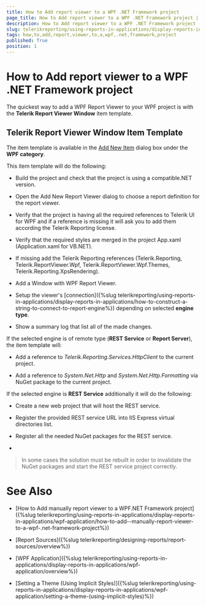 ```yaml
---
title: How to Add report viewer to a WPF .NET Framework project
page_title: How to Add report viewer to a WPF .NET Framework project | for Telerik Reporting Documentation
description: How to Add report viewer to a WPF .NET Framework project
slug: telerikreporting/using-reports-in-applications/display-reports-in-applications/wpf-application/how-to-add-report-viewer-to-a-wpf-.net-framework-project
tags: how,to,add,report,viewer,to,a,wpf,.net,framework,project
published: True
position: 1
---
```


# How to Add report viewer to a WPF .NET Framework project



The quickest way to add a WPF Report Viewer to your WPF project is with the __Telerik Report Viewer Window__ item template.       

## Telerik Report Viewer Window Item Template

The item template is available in the             [Add New Item](https://msdn.microsoft.com/en-us/library/w0572c5b%28v=vs.100%29.aspx)             dialog box under the __WPF category__.         

This item template will do the following:         

* Build the project and check that the project is using a compatible.NET version.             

* Open the Add New Report Viewer dialog to choose a report definition for the report viewer.             

* Verify that the project is having all the required references to Telerik UI for WPF and if a reference is missing               it will ask you to add them according the Telerik Reporting license.             

* Verify that the required styles are merged in the project App.xaml (Application.xaml for VB.NET).             

* If missing add the Telerik Reporting references                (Telerik.Reporting, Telerik.ReportViewer.Wpf, Telerik.ReportViewer.Wpf.Themes, Telerik.Reporting.XpsRendering).             

* Add a Window with WPF Report Viewer.             

* Setup the viewer's [connection]({%slug telerikreporting/using-reports-in-applications/display-reports-in-applications/how-to-construct-a-string-to-connect-to-report-engine%}) depending on selected __engine type__.             

* Show a summary log that list all of the made changes.             

If the selected engine is of remote type (__REST Service__ or __Report Server__), the item template will:         

* Add a reference to *Telerik.Reporting.Services.HttpClient*  to the current project.             

* Add a reference to *System.Net.Http*  and *System.Net.Http.Formatting*  via NuGet package to the current project.             

If the selected engine is __REST Service__ additionally it will do the following:         

* Create a new web project that will host the REST service.             

* Register the provided REST service URL into IIS Express virtual directories list.             

* Register all the needed NuGet packages for the REST service.             

* 

   >In some cases the solution must be rebuilt in order to invalidate the NuGet packages and start the REST service project correctly.               

# See Also

 

* [How to Add  manually report viewer to a WPF.NET Framework project]({%slug telerikreporting/using-reports-in-applications/display-reports-in-applications/wpf-application/how-to-add--manually-report-viewer-to-a-wpf-.net-framework-project%})

 

* [Report Sources]({%slug telerikreporting/designing-reports/report-sources/overview%})

 

* [WPF Application]({%slug telerikreporting/using-reports-in-applications/display-reports-in-applications/wpf-application/overview%})

 

* [Setting a Theme (Using Implicit Styles)]({%slug telerikreporting/using-reports-in-applications/display-reports-in-applications/wpf-application/setting-a-theme-(using-implicit-styles)%})

